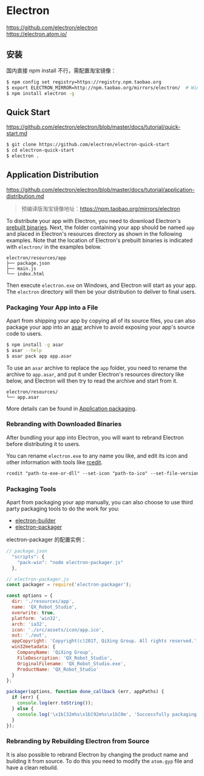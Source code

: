 # Electron

https://github.com/electron/electron   
https://electron.atom.io/   


## 安装

国内直接 npm install 不行，需配置淘宝镜像：

```bash
$ npm config set registry=https://registry.npm.taobao.org
$ export ELECTRON_MIRROR=http://npm.taobao.org/mirrors/electron/  # Win 下用 set 命令
$ npm install electron -g
```


## Quick Start

https://github.com/electron/electron/blob/master/docs/tutorial/quick-start.md

```bash
$ git clone https://github.com/electron/electron-quick-start
$ cd electron-quick-start
$ electron .
```


## Application Distribution

https://github.com/electron/electron/blob/master/docs/tutorial/application-distribution.md

> 预编译版淘宝镜像地址：https://npm.taobao.org/mirrors/electron

To distribute your app with Electron, you need to download Electron's [prebuilt binaries](https://github.com/electron/electron/releases). Next, the folder containing your app should be named `app` and placed in Electron's resources directory as shown in the following examples. Note that the location of Electron's prebuilt binaries is indicated with `electron/` in the examples below.

```text
electron/resources/app
├── package.json
├── main.js
└── index.html
```

Then execute `electron.exe` on Windows, and Electron will start as your app. The `electron` directory will then be your distribution to deliver to final users.

### Packaging Your App into a File

Apart from shipping your app by copying all of its source files, you can also package your app into an [asar](https://github.com/electron/asar) archive to avoid exposing your app's source code to users.

```bash
$ npm install -g asar
$ asar --help
$ asar pack app app.asar
```

To use an `asar` archive to replace the `app` folder, you need to rename the archive to `app.asar`, and put it under Electron's resources directory like below, and Electron will then try to read the archive and start from it.

```text
electron/resources/
└── app.asar
```

More details can be found in [Application packaging](https://electron.atom.io/docs/tutorial/application-packaging).

### Rebranding with Downloaded Binaries

After bundling your app into Electron, you will want to rebrand Electron before distributing it to users.

You can rename `electron.exe` to any name you like, and edit its icon and other information with tools like [rcedit](https://github.com/electron/rcedit/releases).

```txt
rcedit "path-to-exe-or-dll" --set-icon "path-to-ico" --set-file-version "10.7"  # 仅限 windows
```

### Packaging Tools

Apart from packaging your app manually, you can also choose to use third party packaging tools to do the work for you:

* [electron-builder](https://github.com/electron-userland/electron-builder)
* [electron-packager](https://github.com/electron-userland/electron-packager)

electron-packager 的配置实例：

```js
// package.json
  "scripts": {
    "pack-win": "node electron-packager.js"
  },
```

```js
// electron-packager.js
const packager = require('electron-packager');

const options = {
  dir: './resources/app',
  name: 'QX_Robot_Studio',
  overwrite: true,
  platform: 'win32',
  arch: 'ia32',
  icon: './src/assets/icon/app.ico',
  out: './out',
  appCopyright: 'Copyright(c)2017, QiXing Group. All rights reserved.',
  win32metadata: {
    CompanyName: 'QiXing Group',
    FileDescription: 'QX_Robot_Studio',
    OriginalFilename: 'QX_Robot_Studio.exe',
    ProductName: 'QX_Robot_Studio'
  }
};

packager(options, function done_callback (err, appPaths) {
  if (err) {
    console.log(err.toString());
  } else {
    console.log('\x1b[32m%s\x1b[92m%s\x1b[0m', 'Successfully packaging app to ', appPaths.toString());
  }
});
```

### Rebranding by Rebuilding Electron from Source

It is also possible to rebrand Electron by changing the product name and building it from source. To do this you need to modify the `atom.gyp` file and have a clean rebuild.

